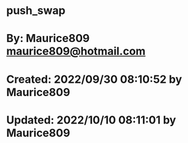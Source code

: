 #  push_swap
#                                            
#  By: Maurice809 <maurice809@hotmail.com>  
#                                                
#  Created: 2022/09/30 08:10:52 by Maurice809 
#  Updated: 2022/10/10 08:11:01 by Maurice809
